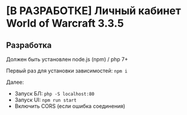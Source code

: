 # [В РАЗРАБОТКЕ] Личный кабинет World of Warcraft 3.3.5

## Разработка

Должен быть установлен node.js (npm) / php 7+

Первый раз для установки зависимостей: `npm i`

Далее:

- Запуск БЛ: `php -S localhost:80`
- Запуск UI: `npm run start`
- Включить CORS (если ошибка соединения)
